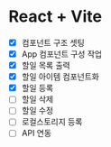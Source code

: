 # React + Vite

-   [x] 컴포넌트 구조 셋팅
-   [x] App 컴포넌트 구성 작업
-   [x] 할일 목록 출력
-   [x] 할일 아이템 컴포넌트화
-   [x] 할일 등록
-   [ ] 할일 삭제
-   [ ] 할일 수정
-   [ ] 로컬스토리지 등록
-   [ ] API 연동
